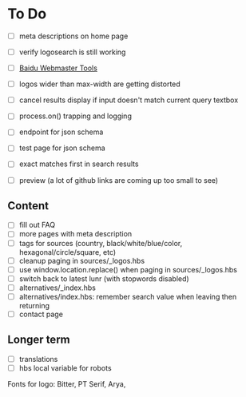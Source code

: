 # To Do

- [ ] meta descriptions on home page
- [ ] verify logosearch is still working
- [ ] [Baidu Webmaster Tools](https://www.dragonmetrics.com/how-to-optimize-your-site-with-baidu-webmaster-tools/)

- [ ] logos wider than max-width are getting distorted
- [ ] cancel results display if input doesn't match current query textbox
- [ ] process.on() trapping and logging
- [ ] endpoint for json schema
- [ ] test page for json schema
- [ ] exact matches first in search results
- [ ] preview (a lot of github links are coming up too small to see)

## Content

- [ ] fill out FAQ
- [ ] more pages with meta description
- [ ] tags for sources (country, black/white/blue/color, hexagonal/circle/square, etc)
- [ ] cleanup paging in sources/_logos.hbs
- [ ] use window.location.replace() when paging in sources/_logos.hbs
- [ ] switch back to latest lunr (with stopwords disabled)
- [ ] alternatives/_index.hbs
- [ ] alternatives/index.hbs: remember search value when leaving then returning
- [ ] contact page

## Longer term

- [ ] translations
- [ ] hbs local variable for robots

Fonts for logo: Bitter, PT Serif, Arya,
